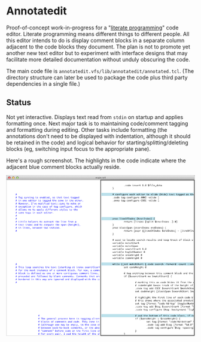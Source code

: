 Annotatedit
===========

Proof-of-concept work-in-progress for a "[literate programming](http://vasc.ri.cmu.edu/old_help/Programming/Literate/literate.html)" code editor. Literate programming means different things to different people. All this editor intends to do is display comment blocks in a separate column adjacent to the code blocks they document. The plan is not to promote yet another new text editor but to experiment with interface designs that may facilitate more detailed documentation without unduly obscuring the code.

The main code file is `annotatedit.vfs/lib/annotatedit/annotated.tcl`. (The directory structure can later be used to package the code plus third party dependencies in a single file.)

Status
------

Not yet interactive. Displays text read from `stdin` on startup and applies formatting once. Next major task is to maintaining code/comment tagging and formatting during editing. Other tasks include formatting (the annotations don't need to be displayed with indentation, although it should be retained in the code) and logical behavior for starting/splitting/deleting blocks (eg, switching input focus to the appropriate pane).

Here's a rough screenshot. The highlights in the code indicate where the adjacent blue comment blocks actually reside.

![Sample screenshot](https://github.com/anoved/Annotatedit/raw/master/Screenshots/4.png)
